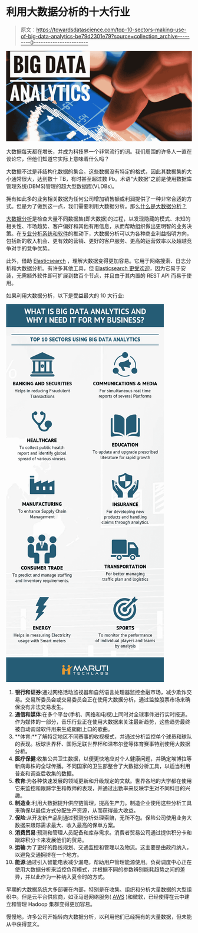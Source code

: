 # 利用大数据分析的十大行业

> 原文：<https://towardsdatascience.com/top-10-sectors-making-use-of-big-data-analytics-be79d2301e79?source=collection_archive---------0----------------------->

![](img/78b589ff7824bb13ab04bc179618d49f.png)

大数据每天都在增长，并成为科技界一个非常流行的词。我们周围的许多人一直在谈论它，但他们知道它实际上意味着什么吗？

大数据不过是非结构化数据的集合。这些数据没有特定的格式，因此其数据集的大小通常很大，达到数十 TB，有时甚至超过数 Pb。术语“大数据”之前是使用数据库管理系统(DBMS)管理的超大型数据库(VLDBs)。

拥有如此多的业务相关数据为任何公司增加销售额或利润提供了一种非常合适的方式。但是为了做到这一点，我们需要利用大数据分析。那么[什么是大数据分析？](https://www.marutitech.com/big-data-analytics-need-business/)

[大数据分析](http://searchbusinessanalytics.techtarget.com/definition/big-data-analytics)是检查大量不同数据集(即大数据)的过程，以发现隐藏的模式、未知的相关性、市场趋势、客户偏好和其他有用信息，从而帮助组织做出更明智的业务决策。在[专业分析系统和软件](https://www.marutitech.com/big-data-analysis-structured-unstructured-data/)的推动下，大数据分析可以为各种商业利益指明方向，包括新的收入机会、更有效的营销、更好的客户服务、更高的运营效率以及超越竞争对手的竞争优势。

此外，借助 [Elasticsearch](https://www.marutitech.com/elasticsearch-big-data-analytics/) ，理解大数据变得更加容易。它用于网络搜索、日志分析和大数据分析。有许多其他工具，但 [Elasticsearch 更受欢迎](https://www.marutitech.com/elasticsearch-can-helpful-business/)，因为它易于安装，无需额外软件即可扩展到数百个节点，并且由于其内置的 REST API 而易于使用。

如果利用大数据分析，以下是受益最大的 10 大行业:

![](img/079c6fa56dd2b9e801aeb11c508e9a99.png)

1.  **银行和证券**:通过网络活动监视器和自然语言处理器监控金融市场，减少欺诈交易。交易所委员会或交易委员会正在使用大数据分析，通过监控股票市场来确保没有非法交易发生。
2.  **通信和媒体**:在多个平台(手机、网络和电视)上同时对全球事件进行实时报道。作为媒体的一部分，音乐行业正在使用大数据来关注最新趋势，这些趋势最终被自动调谐软件用来生成朗朗上口的歌曲。
3.  **体育:**了解特定地区不同赛事的收视模式，并通过分析监控单个球员和球队的表现。板球世界杯、国际足联世界杯和温布尔登等体育赛事特别使用大数据分析。
4.  **医疗保健**:收集公共卫生数据，以便更快地应对个人健康问题，并确定埃博拉等新病毒株的全球传播。不同国家的卫生部整合了大数据分析工具，以适当利用普查和调查后收集的数据。
5.  **教育**:为各种快速发展的领域更新和升级规定的文献。世界各地的大学都在使用它来监控和跟踪学生和教师的表现，并通过出勤率来反映学生对不同科目的兴趣。
6.  **制造业**:利用大数据提升供应链管理，提高生产力。制造企业使用这些分析工具来确保以最佳方式分配生产资源，从而获得最大收益。
7.  **保险**:从开发新产品到通过预测分析处理索赔，无所不包。保险公司使用业务大数据来跟踪需求最大、收入最高的保单方案。
8.  **消费贸易**:预测和管理人员配备和库存需求。消费者贸易公司通过提供积分卡和跟踪积分卡来发展他们的贸易。
9.  **运输**:为了更好的路线规划、交通监控和管理以及物流。这主要是由政府纳入，以避免交通拥挤在一个地方。
10.  **能源**:通过引入智能电表减少漏电，帮助用户管理能源使用。负荷调度中心正在使用大数据分析来监控负荷模式，并根据不同的参数辨别能耗趋势之间的差异，并以此作为一种纳入夏令时的方式。

早期的大数据系统大多部署在内部，特别是在收集、组织和分析大量数据的大型组织中。但是云平台供应商，如亚马逊网络服务( [AWS](http://whatis.techtarget.com/definition/Amazon-Web-Services-AWS) )和微软，已经使得在云中建立和管理 Hadoop 集群变得更加容易。

慢慢地，许多公司开始转向大数据分析，以利用他们已经拥有的大量数据，但未能从中获得意义。